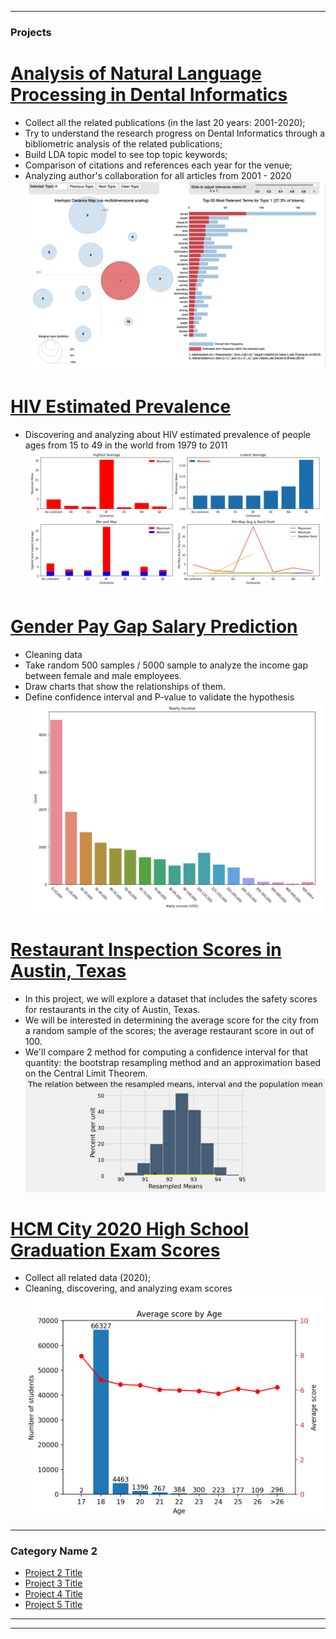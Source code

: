 

---

### Projects 

# [Analysis of Natural Language Processing in Dental Informatics](https://github.com/minuptt/Dental_Informatics_NLP_Analysis)

* Collect all the related publications (in the last 20 years: 2001-2020); 
* Try to understand the research progress on Dental Informatics through a bibliometric analysis of the related publications; 
* Build LDA topic model to see top topic keywords; 
* Comparison of citations and references each year for the venue; 
* Analyzing author's collaboration for all articles from 2001 - 2020
![](/images/LDA_topic_modeling.png)

# [HIV Estimated Prevalence](https://github.com/minuptt/HIV_Estimated_Prevalence)

* Discovering and analyzing about HIV estimated prevalence of people ages from 15 to 49 in the world from 1979 to 2011
![](/images/prj1_mean_charts.png)

# [Gender Pay Gap Salary Prediction](/https://github.com/minuptt/Gender_Pay_Salary_Prediction)

* Cleaning data
* Take random 500 samples / 5000 sample to analyze the income gap between female and male employees.
* Draw charts that show the relationships of them.
* Define confidence interval and P-value to validate the hypothesis
![](images/prj2_income.png)

# [Restaurant Inspection Scores in Austin, Texas](https://github.com/minuptt/Restaurant_Inspection_Scores)

* In this project, we will explore a dataset that includes the safety scores for restaurants in the city of Austin, Texas. 
* We will be interested in determining the average score for the city from a random sample of the scores; the average restaurant score in out of 100. 
* We'll compare 2 method for computing a confidence interval for that quantity: the bootstrap resampling method and an approximation based on the Central Limit Theorem.
![](images/prj3_resampledmean_interval_popmean.png)

# [HCM City 2020 High School Graduation Exam Scores](https://github.com/minuptt/HCMC_Scores_2020)

* Collect all related data (2020); 
* Cleaning, discovering, and analyzing exam scores
![](images/problem3.png)
---

### Category Name 2

- [Project 2 Title](http://example.com/)
- [Project 3 Title](http://example.com/)
- [Project 4 Title](http://example.com/)
- [Project 5 Title](http://example.com/)

---




---

